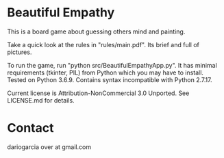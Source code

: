 # Beautiful Empathy
This is a board game about guessing others mind and painting.

Take a quick look at the rules in "rules/main.pdf". Its brief and full of pictures.

To run the game, run "python src/BeautifulEmpathyApp.py".
It has minimal requirements (tkinter, PIL) from Python which you may have to install.
Tested on Python 3.6.9.
Contains syntax incompatible with Python 2.7.17. 

Current license is Attribution-NonCommercial 3.0 Unported. See LICENSE.md for details.

# Contact
dariogarcia over at gmail.com
